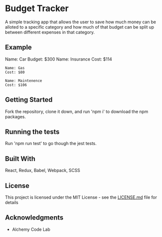 # Budget Tracker

A simple tracking app that allows the user to save how much money can be alloted to a specific category and how much of that budget can be split up between different expenses in that category.

## Example

Name: Car
Budget: $300
    Name: Insurance
    Cost: $114

    Name: Gas
    Cost: $80

    Name: Maintenence
    Cost: $106

## Getting Started

Fork the repository, clone it down, and run 'npm i' to download the npm packages.

## Running the tests

Run 'npm run test' to go though the jest tests.

## Built With

React, Redux, Babel, Webpack, SCSS

## License

This project is licensed under the MIT License - see the [LICENSE.md](LICENSE.md) file for details

## Acknowledgments

* Alchemy Code Lab